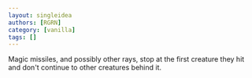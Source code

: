 ```yaml
---
layout: singleidea
authors: [RGRN]
category: [vanilla]
tags: []
---
```

Magic missiles, and possibly other rays, stop at the first creature they hit and don't continue to other creatures behind it.
